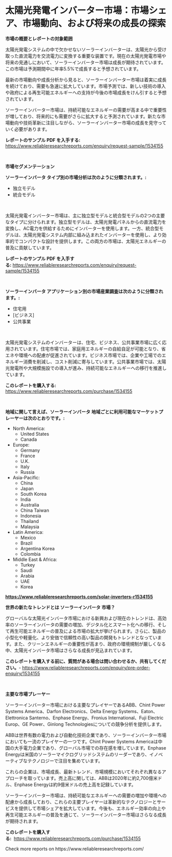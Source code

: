<p><h1>太陽光発電インバーター市場：市場シェア、市場動向、および将来の成長の探索</h1></p><p><strong>市場の概要とレポートの対象範囲</strong></p>
<p><p>太陽光発電システムの中で欠かせないソーラーインバーターは、太陽光から受け取った直流電力を交流電力に変換する重要な装置です。現在の太陽光発電市場や将来の見通しにおいて、ソーラーインバーター市場は成長が期待されています。この市場は予測期間中に年率5.5%で成長すると予想されています。</p><p>最新の市場動向や成長分析から見ると、ソーラーインバーター市場は着実に成長を続けており、需要も急速に拡大しています。市場予測では、新しい技術の導入や政府による再生可能エネルギーへの支持が今後の市場成長をけん引すると予想されています。</p><p>ソーラーインバーター市場は、持続可能なエネルギーの需要が高まる中で重要性が増しており、将来的にも需要がさらに拡大すると予測されています。新たな市場動向や技術革新に注目しながら、ソーラーインバーター市場の成長を見守っていく必要があります。</p></p>
<p><strong>レポートのサンプル PDF を入手する:</strong> <a href="https://www.reliableresearchreports.com/enquiry/request-sample/1534155">https://www.reliableresearchreports.com/enquiry/request-sample/1534155</a></p>
<p>&nbsp;</p>
<p><strong>市場セグメンテーション</strong></p>
<p><strong>ソーラーインバータ タイプ別の市場分析は次のように分類されます。:</strong></p>
<p><ul><li>独立モデル</li><li>統合モデル</li></ul></p>
<p>&nbsp;</p>
<p><p>太陽光発電インバーター市場は、主に独立型モデルと統合型モデルの2つの主要なタイプに分けられます。独立型モデルは、太陽光発電パネルからの直流電力を変換し、AC電力を供給するためにインバーターを使用します。一方、統合型モデルは、太陽光発電システム内部に組み込まれたインバーターを使用し、より効率的でコンパクトな設計を提供します。この両方の市場は、太陽光エネルギーの普及に貢献しています。</p></p>
<p><strong>レポートのサンプル PDF を入手する:</strong>&nbsp;<a href="https://www.reliableresearchreports.com/enquiry/request-sample/1534155">https://www.reliableresearchreports.com/enquiry/request-sample/1534155</a></p>
<p>&nbsp;</p>
<p><strong> ソーラーインバータ アプリケーション別の市場産業調査は次のように分類されます。:</strong></p>
<p><ul><li>住宅用</li><li>[ビジネス]</li><li>公共事業</li></ul></p>
<p>&nbsp;</p>
<p><p>太陽光発電システムのインバーターは、住宅、ビジネス、公共事業市場に広く応用されています。住宅市場では、家庭用エネルギーの自給自足が可能となり、省エネや環境への配慮が促進されています。ビジネス市場では、企業や工場でのエネルギー消費を削減し、コスト削減に寄与しています。公共事業市場では、太陽光発電所や大規模施設での導入が進み、持続可能なエネルギーへの移行を推進しています。</p></p>
<p><strong>このレポートを購入する:</strong>&nbsp; <a href="https://www.reliableresearchreports.com/purchase/1534155">https://www.reliableresearchreports.com/purchase/1534155</a></p>
<p>&nbsp;</p>
<p><strong>地域に関して言えば、ソーラーインバータ 地域ごとに利用可能なマーケットプレーヤーは次のとおりです。:</strong></p>
<p><ul>
    <li>
        North America:
        <ul>
            <li>United States</li>
            <li>Canada</li>
        </ul>
    </li>
    <li>
        Europe:
        <ul>
            <li>Germany</li>
            <li>France</li>
            <li>U.K.</li>
            <li>Italy</li>
            <li>Russia</li>
        </ul>
    </li>
    <li>
        Asia-Pacific:
        <ul>
            <li>China</li>
            <li>Japan</li>
            <li>South Korea</li>
            <li>India</li>
            <li>Australia</li>
            <li>China Taiwan</li>
            <li>Indonesia</li>
            <li>Thailand</li>
            <li>Malaysia</li>
        </ul>
    </li>
    <li>
        Latin America:
        <ul>
            <li>Mexico</li>
            <li>Brazil</li>
            <li>Argentina Korea</li>
            <li>Colombia</li>
        </ul>
    </li>
    <li>
        Middle East & Africa:
        <ul>
            <li>Turkey</li>
            <li>Saudi</li>
            <li>Arabia</li>
            <li>UAE</li>
            <li>Korea</li>
        </ul>
    </li>
    </ul></p>
<p><strong><a href="https://www.reliableresearchreports.com/solar-inverters-r1534155">https://www.reliableresearchreports.com/solar-inverters-r1534155</a></strong>&nbsp;</p>
<p><strong>世界の新たなトレンドとは ソーラーインバータ 市場？</strong></p>
<p><p>グローバルな太陽光インバータ市場における新興および現在のトレンドは、高効率のソーラーインバータの需要の増加、デジタル化とスマート化への移行、そして再生可能エネルギーの普及による市場の拡大が挙げられます。さらに、製品の小型化や軽量化、より安価で信頼性の高い製品の開発もトレンドとなっています。また、クリーンエネルギーの重要性が高まり、政府の環境規制が厳しくなる中、太陽光インバータ市場はさらなる成長が見込まれています。</p></p>
<p><strong>このレポートを購入する前に、質問がある場合は問い合わせるか、共有してください。</strong>- <a href="https://www.reliableresearchreports.com/enquiry/pre-order-enquiry/1534155">https://www.reliableresearchreports.com/enquiry/pre-order-enquiry/1534155</a></p>
<p>&nbsp;</p>
<p><strong>主要な市場プレーヤー</strong></p>
<p><p>ソーラーインバーター市場における主要なプレイヤーであるABB、Chint Power Systems America、Darfon Electronics、Delta Energy Systems、Eaton、Elettronica Santerno、Enphase Energy、Fronius International、Fuji Electric Europ、GE Power、Ginlong Technologiesについての競争分析を提供します。</p><p>ABBは世界有数の電力および自動化技術企業であり、ソーラーインバーター市場においても一流のプレイヤーの一つです。Chint Power Systems Americaは中国の大手電力企業であり、グローバル市場での存在感を増しています。Enphase Energyは米国のソーラーマイクログリッドシステムのリーダーであり、イノベーティブなテクノロジーで注目を集めています。</p><p>これらの企業は、市場成長、最新トレンド、市場規模においてそれぞれ異なるアプローチを取っています。売上高に関しては、ABBは2020年に約2,700億米ドル、Enphase Energyは約9億米ドルの売上高を記録しています。</p><p>ソーラーインバーター市場は、持続可能なエネルギーへの需要の増加や環境への配慮から成長しており、これらの主要プレイヤーは革新的なテクノロジーとサービスを提供して市場シェアを拡大しています。今後も、エネルギー効率の向上や再生可能エネルギーの普及を通じて、ソーラーインバーター市場はさらなる成長が期待されます。</p></p>
<p><strong>このレポートを購入する:</strong>&nbsp;&nbsp;<a href="https://www.reliableresearchreports.com/purchase/1534155">https://www.reliableresearchreports.com/purchase/1534155</a></p>
<p>Check more reports on https://www.reliableresearchreports.com/</p>